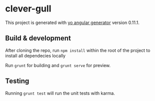 # clever-gull

This project is generated with [yo angular generator](https://github.com/yeoman/generator-angular)
version 0.11.1.

## Build & development

After cloning the repo, run `npm install` within the root of the project to install all dependecies locally

Run `grunt` for building and `grunt serve` for preview.

## Testing

Running `grunt test` will run the unit tests with karma.
